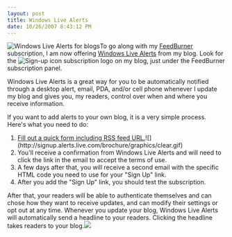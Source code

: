 ```yaml
---
layout: post
title: Windows Live Alerts
date: 10/26/2007 8:43:12 PM
---
```


![Windows Live Alerts for blogs](http://signup.alerts.live.com/brochure/graphics/shoppingcart/blog_screen5.jpg)To go along with my [FeedBurner](http://feeds.feedburner.com/ScottDorman) subscription, I am now offering [Windows Live Alerts](http://alerts.live.com/) from my blog. Look for the ![Sign-up icon](http://signup.alerts.live.com/brochure/graphics/blog/alert_signup_eng.gif) subscription logo on my blog, just under the FeedBurner subscription panel. 

Windows Live Alerts is a great way for you to be automatically notified through a desktop alert, email, PDA, and/or cell phone whenever I update my blog and gives you, my readers, control over when and where you receive information.

If you want to add alerts to your own blog, it is a very simple process. Here's what you need to do:

1.  [Fill out a quick form including RSS feed URL.](http://signup.alerts.live.com/alerts/editSignup.do?)![](http://signup.alerts.live.com/brochure/graphics/clear.gif)
2.  You'll receive a confirmation from Windows Live Alerts and will need to click the link in the email to accept the terms of use.
3.  A few days after that, you will receive a second email with the specific HTML code you need to use for your "Sign Up" link.
4.  After you add the "Sign Up" link, you should test the subscription. 

After that, your readers will be able to authenticate themselves and can chose how they want to receive updates, and can modify their settings or opt out at any time. Whenever you update your blog, Windows Live Alerts will automatically send a headline to your readers. Clicking the headline takes readers to your blog.![](http://signup.alerts.live.com/brochure/graphics/clear.gif)
